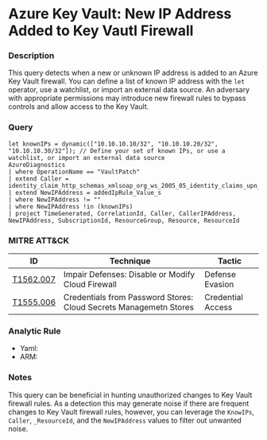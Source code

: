 # Azure Key Vault: New IP Address Added to Key Vautl Firewall

### Description
This query detects when a new or unknown IP address is added to an Azure Key Vault firewall.  You can define a list of known IP address with the `let` operator, use a watchlist, or import an external data source. An adversary with appropriate permissions may introduce new firewall rules to bypass controls and allow access to the Key Vault.

### Query
```kql
let knownIPs = dynamic(["10.10.10.10/32", "10.10.10.20/32", "10.10.10.30/32"]); // Define your set of known IPs, or use a watchlist, or import an external data source
AzureDiagnostics
| where OperationName == "VaultPatch"
| extend Caller = identity_claim_http_schemas_xmlsoap_org_ws_2005_05_identity_claims_upn_s
| extend NewIPAddress = addedIpRule_Value_s
| where NewIPAddress != ""
| where NewIPAddress !in (knownIPs)
| project TimeGenerated, CorrelationId, Caller, CallerIPAddress, NewIPAddress, SubscriptionId, ResourceGroup, Resource, ResourceId
```

### MITRE ATT&CK
| ID | Technique | Tactic |
|----|-----------|--------|
| [T1562.007](https://attack.mitre.org/techniques/T1562/007/) | Impair Defenses: Disable or Modify Cloud Firewall | Defense Evasion |
| [T1555.006](https://attack.mitre.org/techniques/T1555/006/) | Credentials from Password Stores: Cloud Secrets Managemetn Stores | Credential Access |

### Analytic Rule
- Yaml: 
- ARM: 

### Notes
This query can be beneficial in hunting unauthorized changes to Key Vault firewall rules. As a detection this may generate noise if there are frequent changes to Key Vault firewall rules, however, you can leverage the `KnowIPs`, `Caller`, `_ResourceId`, and the `NewIPAddress` values to filter out unwanted noise.


